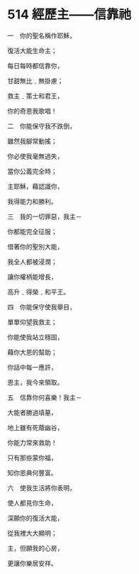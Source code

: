 # 514 經歷主——信靠祂

一　你的聖名稱作耶穌，

復活大能生命主；

每日每時都信靠你，

甘甜無比﹑無掛慮；

救主﹑策士和君王，

你的奇恩我歌唱！

二　你能保守我不跌倒，

雖然我腳常動搖；

你必使我毫無過失，

當你公義完全時；

主耶穌，藉認識你，

我得能力和勝利。

三　我的一切罪惡，我主－

你都能完全征服；

借著你的聖別大能，

我全人都被浸潤；

讓你權柄能增長，

高升﹑得榮﹑和平王。

四　你能保守使我舉目，

單單仰望我救主；

你能使我站立穩固，

藉你大恩的幫助；

你話中每一應許，

恩主，我今來領取。

五　信靠你何喜樂！我主－

大能者勝過墳墓，

地上雖有死蔭幽谷，

你能力常來救助！

只有那些蒙你福，

知你恩典何豐富。

六　使我生活將你表明，

使人都見你生命，

深願你的復活大能，

從我裡大大顯明；

主，但願我的心房，

更讓你樂居安祥。

